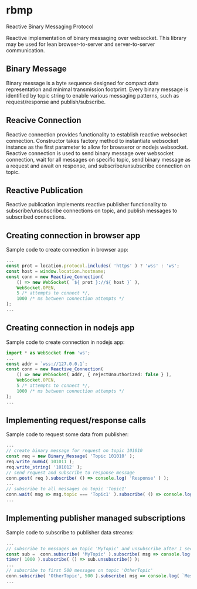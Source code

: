 # rbmp
Reactive Binary Messaging Protocol

Reactive implementation of binary messaging over websocket.
This library may be used for lean browser-to-server and server-to-server communication.


## Binary Message
Binary message is a byte sequence designed for compact data representation and minimal transmission footprint.
Every binary message is identified by topic string to enable various messaging patterns, such as request/response and publish/subscribe.


## Reacive Connection
Reactive connection provides functionality to establish reactive websocket connection.
Constructor takes factory method to instantiate websocket instance as the first parameter to allow for browseror or nodejs websocket.
Reactive connection is used to send binary message over websocket connection,
 wait for all messages on specific topic,
 send binary message as a request and await on response,
 and subscribe/unsubscribe connection on topic.


## Reactive Publication
Reactive publication implements reactive publisher functionality to subscribe/unsubscribe connections on topic,
 and publish messages to subscribed connections.


## Creating connection in browser app
Sample code to create connection in browser app:

```ts
...
const prot = location.protocol.includes( 'https' ) ? 'wss' : 'ws';
const host = window.location.hostname;
const conn = new Reactive_Connection(
	() => new WebSocket( `${ prot }://${ host }` ),
	WebSocket.OPEN,
	5 /* attempts to connect */,
	1000 /* ms between connection attempts */
);
...
```


## Creating connection in nodejs app
Sample code to create connection in nodejs app:

```ts
import * as WebSocket from 'ws';
...
const addr = `wss://127.0.0.1`;
const conn = new Reactive_Connection(
	() => new WebSocket( addr, { rejectUnauthorized: false } ),
	WebSocket.OPEN,
	5 /* attempts to connect */,
	1000 /* ms between connection attempts */
);
...
```


## Implementing request/response calls
Sample code to request some data from publisher:

```ts
...
// create binary message for request on topic 101010
const req = new Binary_Message( 'Topic 101010' );
req.write_num64( 101011 );
req.write_string( '101012' );
// send request and subscribe to response message
conn.post( req ).subscribe( () => console.log( 'Response' ) );
...
// subscribe to all messages on topic 'Topic1'
conn.wait( msg => msg.topic === 'Topic1' ).subscribe( () => console.log( 'Message' ) );
...
```


## Implementing publisher managed subscriptions
Sample code to subscribe to publisher data streams:

```ts
...
// subscribe to messages on topic 'MyTopic' and unsubscribe after 1 second
const sub =  conn.subscribe( 'MyTopic' ).subscribe( msg => console.log( `Message ${ msg.topic }` ) );
timer( 1000 ).subscribe( () => sub.unsubscribe() );
...
// subscribe to first 500 messages on topic 'OtherTopic'
conn.subscribe( 'OtherTopic', 500 ).subscribe( msg => console.log( `Message ${ msg.topic }` ) );
...
```
